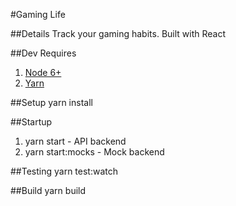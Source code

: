 #Gaming Life

##Details
Track your gaming habits.  Built with React

##Dev Requires 
1. [Node 6+](https://nodejs.org/en/download/)
2. [Yarn](https://yarnpkg.com/lang/en/docs/install/)

##Setup
yarn install

##Startup
1. yarn start - API backend
2. yarn start:mocks - Mock backend

##Testing
yarn test:watch

##Build
yarn build
